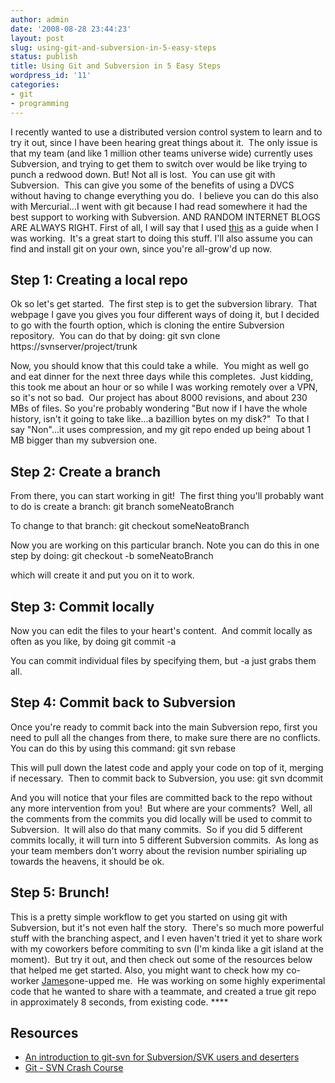 ```yaml
---
author: admin
date: '2008-08-28 23:44:23'
layout: post
slug: using-git-and-subversion-in-5-easy-steps
status: publish
title: Using Git and Subversion in 5 Easy Steps
wordpress_id: '11'
categories:
- git
- programming
---
```


I recently wanted to use a distributed version control system to
learn and to try it out, since I have been hearing great things
about it.  The only issue is that my team (and like 1 million other
teams universe wide) currently uses Subversion, and trying to get
them to switch over would be like trying to punch a redwood down.
But! Not all is lost.  You can use git with Subversion.  This can
give you some of the benefits of using a DVCS without having to
change everything you do.  I believe you can do this also with
Mercurial...I went with git because I had read somewhere it had the
best support to working with Subversion. AND RANDOM INTERNET BLOGS
ARE ALWAYS RIGHT. First of all, I will say that I used
[this](http://utsl.gen.nz/talks/git-svn/intro.html) as a guide when
I was working.  It's a great start to doing this stuff. I'll also
assume you can find and install git on your own, since you're
all-grow'd up now.
## Step 1: Creating a local repo

Ok so let's get started.  The first step is to get the subversion
library.  That webpage I gave you gives you four different ways of
doing it, but I decided to go with the fourth option, which is
cloning the entire Subversion repository.  You can do that by
doing:
    git svn clone https://svnserver/project/trunk

Now, you should know that this could take a while.  You might as
well go and eat dinner for the next three days while this
completes.  Just kidding, this took me about an hour or so while I
was working remotely over a VPN, so it's not so bad.  Our project
has about 8000 revisions, and about 230 MBs of files. So you're
probably wondering "But now if I have the whole history, isn't it
going to take like...a bazillion bytes on my disk?"  To that I say
"Non"...it uses compression, and my git repo ended up being about 1
MB bigger than my subversion one.
## Step 2: Create a branch

From there, you can start working in git!  The first thing you'll
probably want to do is create a branch:
    git branch someNeatoBranch

To change to that branch:
    git checkout someNeatoBranch

Now you are working on this particular branch. Note you can do this
in one step by doing:
    git checkout -b someNeatoBranch

which will create it and put you on it to work.
## Step 3: Commit locally

Now you can edit the files to your heart's content.  And commit
locally as often as you like, by doing
    git commit -a

You can commit individual files by specifying them, but -a just
grabs them all.
## Step 4: Commit back to Subversion

Once you're ready to commit back into the main Subversion repo,
first you need to pull all the changes from there, to make sure
there are no conflicts. You can do this by using this command:
    git svn rebase

This will pull down the latest code and apply your code on top of
it, merging if necessary.  Then to commit back to Subversion, you
use:
    git svn dcommit

And you will notice that your files are committed back to the repo
without any more intervention from you!  But where are your
comments?  Well, all the comments from the commits you did locally
will be used to commit to Subversion.  It will also do that many
commits.  So if you did 5 different commits locally, it will turn
into 5 different Subversion commits.  As long as your team members
don't worry about the revision number spirialing up towards the
heavens, it should be ok.
## Step 5: Brunch!

This is a pretty simple workflow to get you started on using git
with Subversion, but it's not even half the story.  There's so much
more powerful stuff with the branching aspect, and I even haven't
tried it yet to share work with my coworkers before commiting to
svn (I'm kinda like a git island at the moment).  But try it out,
and then check out some of the resources below that helped me get
started. Also, you might want to check how my co-worker
[James](http://jlorenzen.blogspot.com/2008/08/me-lovin-git.html)one-upped
me.  He was working on some highly experimental code that he wanted
to share with a teammate, and created a true git repo in
approximately 8 seconds, from existing code. ****
## **Resources**

-   [An introduction to git-svn for Subversion/SVK users and deserters](http://utsl.gen.nz/talks/git-svn/intro.html)
-   [Git - SVN Crash Course](http://git.or.cz/course/svn.html)



